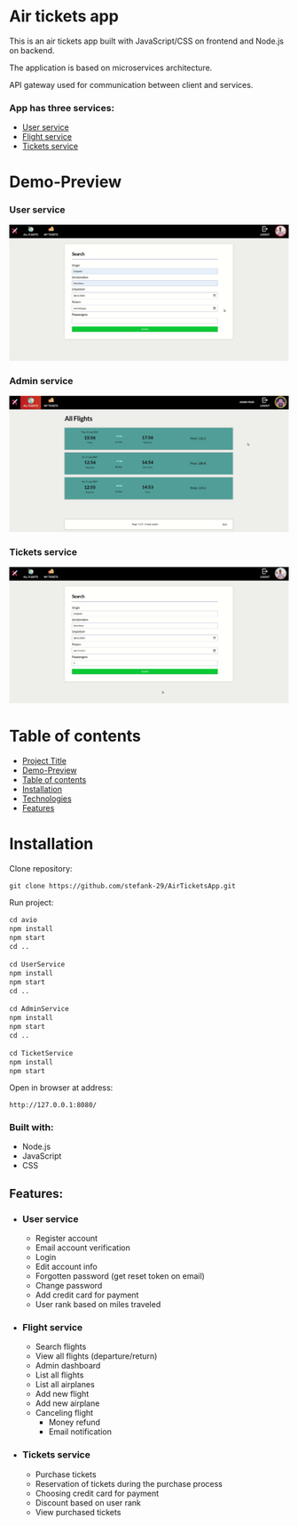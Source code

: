 # Air tickets app

This is an air tickets app built with JavaScript/CSS on frontend and Node.js on backend.

The application is based on microservices architecture.

API gateway used for communication between client and services.

### App has three services:

-   [User service](#user-service)
-   [Flight service](#flight-service)
-   [Tickets service](#tickets-service)

# Demo-Preview

### User service

![Image of project](userservice.gif)

### Admin service

![Image of project](admin.gif)

### Tickets service

![Image of project](tickets.gif)

# Table of contents

-   [Project Title](#sneakers-shop)
-   [Demo-Preview](#demo-preview)
-   [Table of contents](#table-of-contents)
-   [Installation](#installation)
-   [Technologies](#built-with)
-   [Features](#features)

# Installation

Clone repository:

```
git clone https://github.com/stefank-29/AirTicketsApp.git
```

Run project:

```
cd avio
npm install
npm start
cd ..

cd UserService
npm install
npm start
cd ..

cd AdminService
npm install
npm start
cd ..

cd TicketService
npm install
npm start

```

Open in browser at address:

```
http://127.0.0.1:8080/
```

### Built with:

-   Node.js
-   JavaScript
-   CSS

## Features:

-   ### User service

    -   Register account
    -   Email account verification
    -   Login
    -   Edit account info
    -   Forgotten password (get reset token on email)
    -   Change password
    -   Add credit card for payment
    -   User rank based on miles traveled

-   ### Flight service

    -   Search flights
    -   View all flights (departure/return)
    -   Admin dashboard
    -   List all flights
    -   List all airplanes
    -   Add new flight
    -   Add new airplane
    -   Canceling flight
        -   Money refund
        -   Email notification

-   ### Tickets service
    -   Purchase tickets
    -   Reservation of tickets during the purchase process
    -   Choosing credit card for payment
    -   Discount based on user rank
    -   View purchased tickets
